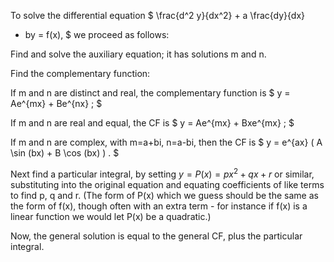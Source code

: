 To solve the differential equation
$ \frac{d^2 y}{dx^2} + a \frac{dy}{dx}
+ by = f(x), $ we proceed as follows:

Find and solve the auxiliary equation; it has solutions m and n.

Find the complementary function:

If m and n are distinct and real, the complementary function is
$ y = Ae^{mx} + Be^{nx} ; $

If m and n are real and equal, the CF is $ y = Ae^{mx} + Bxe^{mx} ; $

If m and n are complex, with m=a+bi, n=a-bi, then the CF is
$ y = e^{ax} ( A \sin (bx) + B \cos (bx) ) . $

Next find a particular integral, by setting $y=P(x)=px^{2}+qx+r$ or
similar, substituting into the original equation and equating
coefficients of like terms to find p, q and r. (The form of P(x) which
we guess should be the same as the form of f(x), though often with an
extra term - for instance if f(x) is a linear function we would let P(x)
be a quadratic.)

Now, the general solution is equal to the general CF, plus the
particular integral.
